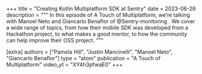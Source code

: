 +++
title = "Creating Kotlin Multiplatform SDK at Sentry"
date = 2023-06-26
description = """
In this episode of A Touch of Multiplatform, we’re talking with Manoel Neto and Giancarlo Benaflor of  @Sentry-monitoring . We cover a wide range of topics, from how their mobile SDK was developed from a Hackathon project, to what makes a good mentor, to how the community can help improve their OSS project.
"""

[extra]
authors = ["Pamela Hill", "Justin Mancinelli", "Manoel Neto", "Giancarlo Benaflor"]
type = "atom"
publication = "A Touch of Multiplatform"
video_yt = "XY4h3pfwaE0"
+++
